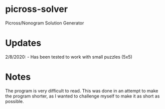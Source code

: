 # picross-solver

Picross/Nonogram Solution Generator

# Updates

2/8/2020: - Has been tested to work with small puzzles (5x5)

# Notes

The program is very difficult to read. This was done in an attempt to make the
program shorter, as I wanted to challenge myself to make it as short as
possible.
